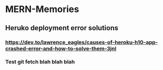 # MERN-Memories
## Heruko deployment error solutions
### https://dev.to/lawrence_eagles/causes-of-heroku-h10-app-crashed-error-and-how-to-solve-them-3jnl
### Test git fetch blah blah blah
